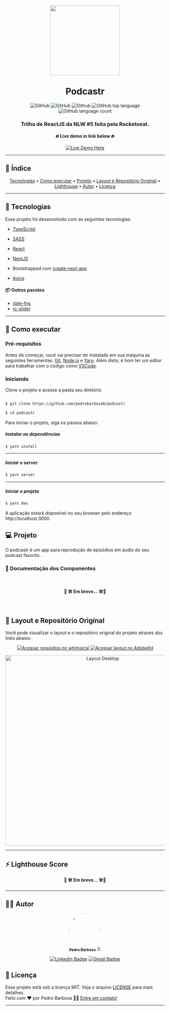 <h1 align="center">
  <img src="https://raw.githubusercontent.com/rocketseat-education/nlw-05-reactjs/main/.github/logo.png" width="220px"/><br/>
<br>
  Podcastr
</h1>


<div align="center">
	  <img alt="GitHub" src="https://img.shields.io/github/license/pedrobarbosa0/podcastr?style=for-the-badge">
	  <img alt="GitHub" src="https://img.shields.io/github/repo-size/pedrobarbosa0/podcastr?style=for-the-badge">
	  <img alt="Github" src="https://img.shields.io/github/last-commit/pedrobarbosa0/podcastr?style=for-the-badge">
	  <img alt="GitHub top language" src="https://img.shields.io/github/languages/top/pedrobarbosa0/podcastr?logo=typescript&style=for-the-badge">
	  <img alt="GitHub language count" src="https://img.shields.io/github/languages/count/pedrobarbosa0/podcastr?style=for-the-badge">
</div>


<h3 align="center">Trilha de ReactJS da NLW #5 feita pela Rocketseat.</h3>

<h4 align="center">🔥 Live demo in link below 🔥</h4>

<div align="center"><a href="https://pbpodcastr.vercel.app//"><img src="https://img.shields.io/badge/vercel-%23000000.svg?style=for-the-badge&logo=vercel&logoColor=white" alt="Live Demo Here" /></a></div>

---
## 📑 Índice

<p align="center">
 <a href="#-tecnologias">Tecnologias</a> •
 <a href="#-como-executar">Como executar</a> •
 <a href="#-projeto">Projeto</a> • 
 <a href="#-layout-e-repositório-original">Layout e Repositório Original</a> • 
  <a href="#-lighthouse-score">Lighthouse</a> • 
 <a href="#-autor">Autor</a> • 
 <a href="#user-content--licença">Licença</a>
</p>

---

##  🧪 Tecnologias

  

Esse projeto foi desenvolvido com as seguintes tecnologias:


- [TypeScript](https://www.typescriptlang.org/) 

- [SASS](https://sass-lang.com/) 

- [React](https://reactjs.org)

- [NextJS](https://nextjs.org/)

- Bootstrapped com [create-next-app](https://nextjs.org/docs/api-reference/create-next-app)

- [Axios](https://github.com/axios/axios) 

#### 📦 Outros pacotes

- [date-fns](https://date-fns.org/)
- [rc-slider](https://github.com/react-component/slider) 

 ---

##  🚀 Como executar

### Pré-requisitos

Antes de começar, você vai precisar ter instalado em sua máquina as seguintes ferramentas:
[Git](https://git-scm.com), [Node.js](https://nodejs.org/en/) e [Yarn](https://classic.yarnpkg.com/en/docs/install). 
Além disto, é bom ter um editor para trabalhar com o código como [VSCode](https://code.visualstudio.com/).


### Iniciando  

Clone o projeto e acesse a pasta seu diretório.

  

```bash

$ git clone https://github.com/pedrobarbosa0/podcastr

$ cd podcastr

```

  

Para iniciar o projeto, siga os passos abaixo:

##### Instalar as dependências
```bash
$ yarn install
````
---

##### Iniciar o server
```bash
$ yarn server
```
---

##### Iniciar o projeto
```bash
$ yarn dev
```


A aplicação estará disponível no seu browser pelo endereço http://localhost:3000.

  

##  💻 Projeto

O podcastr é um app para reprodução de episódios em áudio do seu podcast favorito.



### 📘 Documentação dos Componentes
<br/>

<h4 align="center">🚧 🛠️ Em breve... 🛠️🚧</h4>

<br/>  

## 🎨 Layout e Repositório Original

Você pode visualizar o layout e o repositório original do projeto através dos links abaixo:

<p align="center">
	<a href="https://github.com/rocketseat-education/nlw-05-reactjs">
	  <img alt="Acessar requisitos no whimsical" src="https://img.shields.io/badge/github-%23121011.svg?style=for-the-badge&logo=github&logoColor=white">
	</a>
	<a href="https://www.figma.com/file/68n9Vv4yD24dviywUn2gID/Podcastr-Copy?fuid=850873747411417061">
	  <img alt="Acessar layout no AdobeXd" src="https://img.shields.io/badge/figma-%23F24E1E.svg?style=for-the-badge&logo=figma&logoColor=white">
	</a>
</p>

<p align="center" style="display: flex; align-items: flex-start; justify-content: center;">
  <img alt="Layout Desktop" src="https://raw.githubusercontent.com/rocketseat-education/nlw-05-reactjs/main/.github/podcastr.png" width="600px">
</p>

---


## ⚡ Lighthouse Score

<!-- <div align="center">
    <img alt="LighthouseScore" src="">
</div> -->
 <h4 align="center">🚧 🛠️ Em breve... 🛠️🚧</h4>
 
---


## 🧑‍💻 Autor

<div align="center">
    <a href="https://github.com/pedrobarbosa0">
     <img style="border-radius: 50%;" src="https://avatars.githubusercontent.com/u/47837747?s=400&u=19b98696236746bc3e176259259591a9eb8aa3a3&v=4" width="100px;" alt=""/>
     <br />
     <sub><b>Pedro Barbosa</b></sub></a> <a href="https://github.com/pedrobarbosa0" title="GitHub">⚛️</a>
     <br />

   <a href="https://www.linkedin.com/in/pedro-abarbosa/"><img alt="Linkedin Badge" src="https://img.shields.io/badge/-Pedro%20Barbosa-blue?style=for-the-badge&logo=Linkedin&logoColor=white&https://www.linkedin.com/in/pedro-abarbosa"></a> 
   <a href="mailto:p.brbsa@gmail.com"><img alt="Gmail Badge" src="https://img.shields.io/badge/-p.brbsa@gmail.com-c14438?style=for-the-badge&logo=Gmail&logoColor=white&link=mailto:p.brbsa@gmail.com"></a> 
</div>

  

##  📝 Licença

Esse projeto está sob a licença MIT. Veja o arquivo [LICENSE](LICENSE.md) para mais detalhes.<br/>
Feito com ❤️ por Pedro Barbosa 👋🏽 [Entre em contato!](https://www.linkedin.com/in/pedro-abarbosa/)

---
